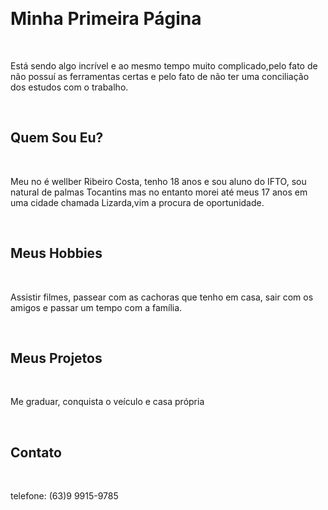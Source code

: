 <!DOCTYPE html>

<html>

<head>

</head>

<body>

   <h1>Minha Primeira Página</h1>

   <p>Está sendo algo incrível e ao mesmo tempo muito complicado,pelo fato de não possuí as ferramentas certas e pelo fato de não ter uma conciliação dos estudos com o trabalho.</p>

   <h2>Quem Sou Eu?</h2>

   <p>Meu no é wellber Ribeiro Costa, tenho 18 anos e sou aluno do IFTO, sou natural de palmas Tocantins mas no entanto morei até meus 17 anos em uma cidade chamada Lizarda,vim a procura de oportunidade.</p>

   <h2>Meus Hobbies</h2>

   <p>Assistir filmes, passear com as cachoras que tenho em casa, sair com os amigos e passar um tempo com a família.</p>

   <h2>Meus Projetos</h2>

   <p>Me graduar, conquista o veículo e casa própria</p>

   <h2>Contato</h2>

   <p>telefone: (63)9 9915-9785</p>

</body>
</html>
